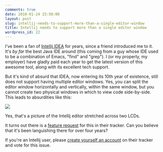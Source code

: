 ```yaml
---
comments: true
date: 2010-01-24 15:50:00
layout: post
slug: intellij-needs-to-support-more-than-a-single-editor-window
title: Intellij needs to support more than a single editor window
wordpress_id: 22
---
```


I've been a fan of [Intellij IDEA](http://www.jetbrains.com/idea/) for years, since a friend introduced me to it. It's _by far_ the best Java IDE around (this coming from a guy whose IDE used to be a combination of Emacs, "find" and "grep"). I (or my properly, my employer) have gladly paid each year to get the latest version of this awesome tool, along with its excellent tech support.


But it's kind of absurd that IDEA, now entering its 10th year of existence, still does not support having multiple editor windows. Yes, you can split the editor window horizontally and vertically, within the same window, but you cannot create two physical windows in which to view code side-by-side. This leads to absurdities like this:




![](http://4.bp.blogspot.com/_ix4Bk4u8y0E/S1xv8PF1pcI/AAAAAAAAAC8/LP20QsoTQEA/s200/intellij_stretched.jpg)




Yes, that's a picture of the Intellij editor stretched across two LCDs.




It turns out there is a [feature request](http://youtrack.jetbrains.net/issue/IDEABKL-67) for this in their tracker. Can you believe that it's been languishing there for over four years?




If you're an Intellij user, please [create yourself an account](http://youtrack.jetbrains.net/registerUserForm) on their tracker and vote for this issue.


